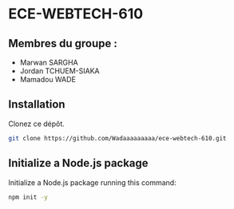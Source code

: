 # ECE-WEBTECH-610

## Membres du groupe :
- Marwan SARGHA
- Jordan TCHUEM-SIAKA
- Mamadou WADE

## Installation

Clonez ce dépôt.
```bash
git clone https://github.com/Wadaaaaaaaaa/ece-webtech-610.git
```
## Initialize a Node.js package

Initialize a Node.js package running this command:

```bash
npm init -y
```